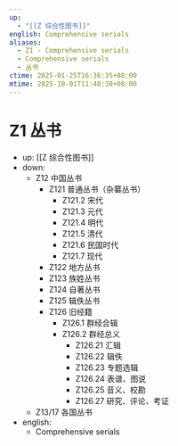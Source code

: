 ```yaml
---
up:
  - "[[Z 综合性图书]]"
english: Comprehensive serials
aliases:
  - Z1 - Comprehensive serials
  - Comprehensive serials
  - 丛书
ctime: 2025-01-25T16:36:35+08:00
mtime: 2025-10-01T11:40:38+08:00
---
```


# Z1 丛书

- up: [[Z 综合性图书]]
- down: 
	- Z12 中国丛书
		- Z121 普通丛书（杂纂丛书）
			- Z121.2 宋代
			- Z121.3 元代
			- Z121.4 明代
			- Z121.5 清代
			- Z121.6 民国时代
			- Z121.7 现代
		- Z122 地方丛书
		- Z123 族姓丛书
		- Z124 自著丛书
		- Z125 辑佚丛书
		- Z126 旧经籍
			- Z126.1 群经合辑
			- Z126.2 群经总义
				- Z126.21 汇辑
				- Z126.22 辑佚
				- Z126.23 专题选辑
				- Z126.24 表谱、图说
				- Z126.25 音义、校勘
				- Z126.27 研究、评论、考证
	- Z13/17 各国丛书
- english:
	- Comprehensive serials
